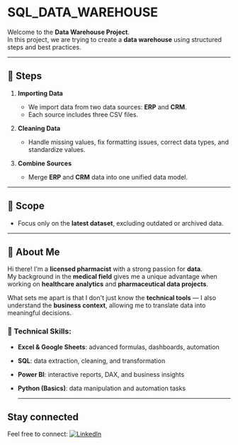# SQL_DATA_WAREHOUSE

Welcome to the **Data Warehouse Project**.  
In this project, we are trying to create a **data warehouse** using structured steps and best practices.

---

## 🚀 Steps

1. **Importing Data**  
   - We import data from two data sources: **ERP** and **CRM**.  
   - Each source includes three CSV files.

2. **Cleaning Data**  
   - Handle missing values, fix formatting issues, correct data types, and standardize values.

3. **Combine Sources**  
   - Merge **ERP** and **CRM** data into one unified data model.

---

## 🎯 Scope

- Focus only on the **latest dataset**, excluding outdated or archived data.


---
## 👋 About Me

Hi there! I'm a **licensed pharmacist** with a strong passion for **data**.  
My background in the **medical field** gives me a unique advantage when working on **healthcare analytics** and **pharmaceutical data projects**.

What sets me apart is that I don't just know the **technical tools** — I also understand the **business context**, allowing me to translate data into meaningful decisions.

### 🔧 Technical Skills:
- **Excel & Google Sheets**: advanced formulas, dashboards, automation  
- **SQL**: data extraction, cleaning, and transformation  
- **Power BI**: interactive reports, DAX, and business insights  
- **Python (Basics)**: data manipulation and automation tasks

  ---

## Stay connected
Feel free to connect:
[![LinkedIn](https://img.shields.io/badge/LinkedIn-Profile-blue?logo=linkedin)](https://www.linkedin.com/in/emad-sharaby)


